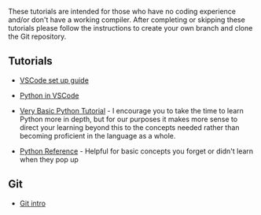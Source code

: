 These tutorials are intended for those who have no coding experience and/or don't have a working compiler. After completing or skipping these tutorials please follow the instructions to create your own branch and clone the Git repository.

## Tutorials
- [VSCode set up guide](https://code.visualstudio.com/docs/introvideos/basics)
- [Python in VSCode](https://code.visualstudio.com/docs/python/python-tutorial)
- [Very Basic Python Tutorial](https://youtu.be/kqtD5dpn9C8?feature=shared)
        - I encourage you to take the time to learn Python more in depth, but for our purposes it makes more sense to direct your learning beyond this to the concepts needed rather than becoming proficient in the language as a whole.

- [Python Reference](https://docs.python.org/3/tutorial/index.html) - Helpful for basic concepts you forget or didn't learn when they pop up
## Git
- [Git intro](./git_intro.md)
